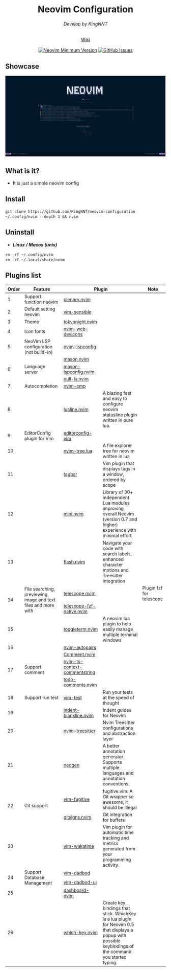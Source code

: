 <h1 align="center">Neovim Configuration</h1>

<div align="center">
  <h6 align="center">Develop by KingNNT</h6>
</div> 

<div align="center" style="margin-bottom: 16px">
	<a href="https://github.com/KingNNT/neovim-configuration/wiki">
    Wiki
  </a>
</div> 

<div align="center">

[![Neovim Minimum Version](https://img.shields.io/badge/Neovim-0.9.1-blueviolet.svg?style=flat-square&logo=Neovim&color=90E59A&logoColor=white)](https://github.com/neovim/neovim)
[![GitHub Issues](https://img.shields.io/github/issues/KingNNT/KingNNT.svg?style=flat-square&label=Issues&color=d77982)](https://github.com/KingNNT/neovim-configuration)
</div>

## Showcase

![neovim-dashboard-image](./images/neovim_1.png?raw=true)

## What is it?

- It is just a simple neovim config


## Install
```
git clone https://github.com/KingNNT/neovim-configuration ~/.config/nvim --depth 1 && nvim

```

## Uninstall

- ***Linux / Macos (unix)***

```
rm -rf ~/.config/nvim
rm -rf ~/.local/share/nvim

```


## Plugins list
<table>
  <thead>
    <tr>
      <th colspan="1">Order</th>
      <th colspan="1">Feature</th>
      <th colspan="2">Plugin</th>
      <th colspan="1">Note</th>
    </tr>
  </thead>
  <tbody>
    <tr>
      <td>1</td>
      <td>Support function neovim </td>
      <td>
        <a href="https://github.com/nvim-lua/plenary.nvim">plenary.nvim</a>
      </td>
      <td></td>
      <td></td>
    </tr>
    <tr>
      <td>2</td>
      <td>Default setting neovim</td>
      <td>
        <a href="https://github.com/tpope/vim-sensible">vim-sensible</a>
      </td>
      <td></td>
      <td></td>
    </tr>
    <tr>
      <td>3</td>
      <td>Theme</td>
      <td>
        <a href="https://github.com/folke/tokyonight.nvim">tokyonight.nvim</a>
      </td>
      <td></td>
      <td></td>
    </tr>
    <tr>
      <td>4</td>
      <td>Icon fonts</td>
      <td>
        <a href="https://github.com/nvim-tree/nvim-web-devicons"> nvim-web-devicons </a>
      </td>
      <td></td>
      <td></td>
    </tr>
    <tr>
      <td>5</td>
      <td>NeoVim LSP configuration (not build-in)</td>
      <td>
        <a href="https://github.com/neovim/nvim-lspconfig">nvim-lspconfig</a>
      </td>
      <td></td>
      <td></td>
    </tr>
    <tr>
      <td rowspan="3">6</td>
      <td rowspan="3">Language server</td>
      <td rowspan="1">
        <a href="https://github.com/williamboman/mason.nvim">mason.nvim</a>
      </td>
      <td></td>
      <td></td>
    </tr>
    </tr>
      <tr>
      <td>
        <a href="williamboman/mason-lspconfig.nvim">mason-lspconfig.nvim</a>
      </td>
      <td></td>
      <td></td>
    </tr>
    </tr>
      <tr>
      <td>
        <a href="jose-elias-alvarez/null-ls.nvim">null-ls.nvim</a>
      </td>
      <td></td>
      <td></td>
    </tr>
    <tr>
      <td>7</td>
      <td>Autocompletion</td>
      <td>
        <a href="https://github.com/hrsh7th/nvim-cmp">nvim-cmp</a>
      </td>
      <td></td>
      <td></td>
    </tr>
    <tr>
      <td>8</td>
      <td></td>
      <td>
        <a href="https://github.com/nvim-lualine/lualine.nvim">lualine.nvim</a>
      </td>
      <td>A blazing fast and easy to configure neovim statusline plugin written in pure lua.</td>
      <td></td>
    </tr>
    <tr>
      <td>9</td>
      <td>EditorConfig plugin for Vim</td>
      <td>
        <a href="https://github.com/editorconfig/editorconfig-vim">editorconfig-vim</a>
      </td>
      <td></td>
      <td></td>
    </tr>
    <tr>
      <td>10</td>
      <td></td>
      <td>
        <a href="https://github.com/nvim-tree/nvim-tree.lua">nvim-tree.lua</a>
      </td>
      <td>A file explorer tree for neovim written in lua</td>
      <td></td>
    </tr>
    <tr>
      <td>11</td>
      <td></td>
      <td>
        <a href="https://github.com/preservim/tagbar">tagbar</a>
      </td>
      <td>Vim plugin that displays tags in a window, ordered by scope</td>
      <td></td>
    </tr>
    <tr>
      <td>12</td>
      <td></td>
      <td>
        <a href="https://github.com/echasnovski/mini.nvim">mini.nvim</a>
      </td>
      <td>Library of 30+ independent Lua modules improving overall Neovim (version 0.7 and higher) experience with minimal effort</td>
      <td></td>
    </tr>
    <tr>
      <td>13</td>
      <td></td>
      <td>
        <a href="https://github.com/folke/flash.nvim">flash.nvim</a>
      </td>
      <td>Navigate your code with search labels, enhanced character motions and Treesitter integration</td>
      <td></td>
    </tr>
    <tr>
      <td rowspan="2">14</td>
      <td rowspan="2">File searching, previewing image and text files and more with</td>
      <td>
        <a href="https://github.com/nvim-telescope/telescope.nvim">telescope.nvim</a>
      </td>
      <td></td>
      <td>Plugin fzf for telescope</td>
    </tr>
    <tr>
      <td>
        <a href="https://github.com/nvim-telescope/telescope-fzf-native.nvim">telescope-fzf-native.nvim</a>
      </td>
      <td></td>
      <td></td>
    </tr>
    <tr>
      <td>15</td>
      <td></td>
      <td>
        <a href="https://github.com/akinsho/toggleterm.nvim">toggleterm.nvim</a>
      </td>
      <td>A neovim lua plugin to help easily manage multiple terminal windows</td>
      <td></td>
    </tr>
    <tr>
      <td>16</td>
      <td></td>
      <td>
        <a href="https://github.com/windwp/nvim-autopairs">nvim-autopairs</a>
      </td>
      <td></td>
      <td></td>
    </tr>
    </tr>
    <tr>
      <td rowspan="3">17</td>
      <td rowspan="3">Support comment</td>
      <td rowspan="1">
        <a href="https://github.com/numToStr/Comment.nvim">Comment.nvim</a>
      </td>
      <td></td>
      <td></td>
    </tr>
    <tr>
      <td>
        <a href="https://github.com/JoosepAlviste/nvim-ts-context-commentstring">nvim-ts-context-commentstring</a>
      </td>
      <td></td>
      <td></td>
    </tr>
    <tr>
      <td>
        <a href="folke/todo-comments.nvim">todo-comments.nvim</a>
      </td>
      <td></td>
      <td></td>
    </tr>
    <tr>
      <td>18</td>
      <td>Support run test</td>
      <td>
        <a href="https://github.com/vim-test/vim-test">vim-test</a>
      </td>
      <td>Run your tests at the speed of thought</td>
      <td></td>
    </tr>
    <tr>
      <td>19</td>
      <td></td>
      <td>
        <a href="https://github.com/lukas-reineke/indent-blankline.nvim">indent-blankline.nvim</a>
      </td>
      <td>Indent guides for Neovim</td>
      <td></td>
    </tr>
    <tr>
      <td>20</td>
      <td></td>
      <td>
        <a href="https://github.com/nvim-treesitter/nvim-treesitter">nvim-treesitter</a>
      </td>
      <td>Nvim Treesitter configurations and abstraction layer</td>
      <td></td>
    </tr>
    <tr>
      <td>21</td>
      <td></td>
      <td>
        <a href="https://github.com/danymat/neogen">neogen</a>
      </td>
      <td>A better annotation generator. Supports multiple languages and annotation conventions.</td>
      <td></td>
    </tr>
    <tr>
      <td rowspan="2">22</td>
      <td rowspan="2">Git support</td>
      <td rowspan="1">
        <a href="https://github.com/tpope/vim-fugitive">vim-fugitive</a>
      </td>
      <td>fugitive.vim: A Git wrapper so awesome, it should be illegal</td>
      <td></td>
    </tr>
    <tr>
      <td>
        <a href="https://github.com/lewis6991/gitsigns.nvim">gitsigns.nvim</a>
      </td>
      <td>Git integration for buffers</td>
      <td></td>
    </tr>
    <tr>
      <td>23</td>
      <td></td>
      <td>
        <a href="https://github.com/wakatime/vim-wakatime">vim-wakatime</a>
      </td>
      <td>Vim plugin for automatic time tracking and metrics generated from your programming activity.</td>
      <td></td>
    </tr>
    <tr>
      <td rowspan="2">24</td>
      <td rowspan="2">Support Database Management</td>
      <td rowspan="1">
        <a href="https://github.com/tpope/vim-dadbod">vim-dadbod</a>
      </td>
      <td></td>
      <td></td>
    </tr>
    <tr>
      <td>
        <a href="https://github.com/kristijanhusak/vim-dadbod-ui">vim-dadbod-ui</a>
      </td>
      <td></td>
      <td></td>
    </tr>
    <tr>
      <td>25</td>
      <td></td>
      <td>
        <a href="https://github.com/nvimdev/dashboard-nvim">dashboard-nvim</a>
      </td>
      <td></td>
      <td></td>
    </tr>
    <tr>
      <td>26</td>
      <td></td>
      <td>
        <a href="https://github.com/folke/which-key.nvim">which-key.nvim</a>
      </td>
      <td>Create key bindings that stick. WhichKey is a lua plugin for Neovim 0.5 that displays a popup with possible keybindings of the command you started typing.</td>
      <td></td>
    </tr>
  </tbody>
</table>